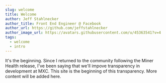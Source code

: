 ```yaml
---
slug: welcome
title: Welcome
author: Jeff Stahlnecker
author_title: Front End Engineer @ Facebook
author_url: https://github.com/jeffstahlnecker
author_image_url: https://avatars.githubusercontent.com/u/45363541?v=4
tags:
  - welcome
  - intro
---
```


It's the beginning. Since I returned to the community following the Miner Health release, I've been saying that we'll impove transparency in development at MXC. This site is the beginning of this transparency. More content will be added here.
